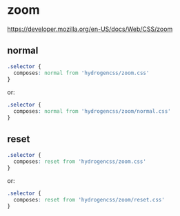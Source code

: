 # zoom

https://developer.mozilla.org/en-US/docs/Web/CSS/zoom

## normal
```css
.selector {
  composes: normal from 'hydrogencss/zoom.css'
}
```

or:
```css
.selector {
  composes: normal from 'hydrogencss/zoom/normal.css'
}
```

## reset
```css
.selector {
  composes: reset from 'hydrogencss/zoom.css'
}
```

or:
```css
.selector {
  composes: reset from 'hydrogencss/zoom/reset.css'
}
```

